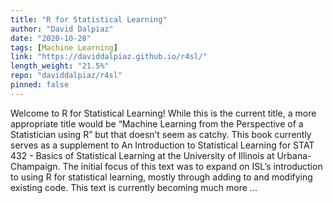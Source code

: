 ```yaml
---
title: "R for Statistical Learning"
author: "David Dalpiaz"
date: "2020-10-28"
tags: [Machine Learning]
link: "https://daviddalpiaz.github.io/r4sl/"
length_weight: "21.5%"
repo: "daviddalpiaz/r4sl"
pinned: false
---
```


 Welcome to R for Statistical Learning! While this is the current title, a more appropriate title would be “Machine Learning from the Perspective of a Statistician using R” but that doesn’t seem as catchy. This book currently serves as a supplement to An Introduction to Statistical Learning for STAT 432 - Basics of Statistical Learning at the University of Illinois at Urbana-Champaign. The initial focus of this text was to expand on ISL’s introduction to using R for statistical learning, mostly through adding to and modifying existing code. This text is currently becoming much more ...
